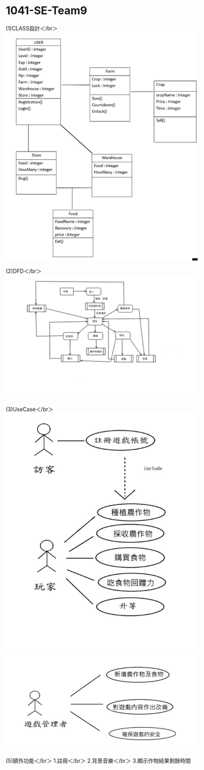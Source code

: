 # 1041-SE-Team9

(1)CLASS設計＜/br＞
![image](https://github.com/NCNU-OpenSource/1041-SE-Team9/raw/master/img/class.jpg)

(2)DFD＜/br＞
![image](https://github.com/NCNU-OpenSource/1041-SE-Team9/raw/master/img/DFD.jpg)

(3)UseCase＜/br＞
![image](https://github.com/NCNU-OpenSource/1041-SE-Team9/raw/master/img/USECASE1.jpg)
![image](https://github.com/NCNU-OpenSource/1041-SE-Team9/raw/master/img/USECASE2.jpg)

(5)額外功能＜/br＞
1.註冊＜/br＞
2.背景音樂＜/br＞
3.顯示作物結果剩餘時間




